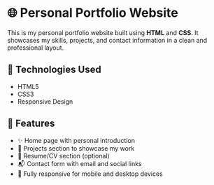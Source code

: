 # 🌐 Personal Portfolio Website

This is my personal portfolio website built using **HTML** and **CSS**. It showcases my skills, projects, and contact information in a clean and professional layout.

## 🔧 Technologies Used

- HTML5
- CSS3
- Responsive Design

## 📂 Features

- ✨ Home page with personal introduction
- 💼 Projects section to showcase my work
- 📄 Resume/CV section (optional)
- 📬 Contact form with email and social links
- 📱 Fully responsive for mobile and desktop devices
